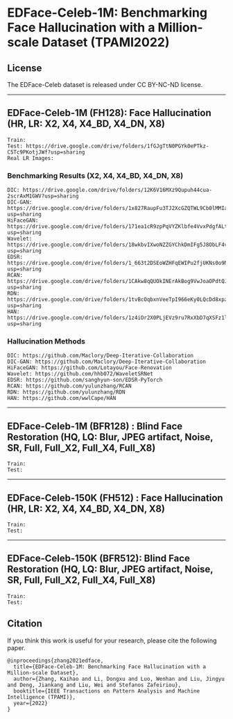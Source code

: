 

# EDFace-Celeb-1M: Benchmarking Face Hallucination with a Million-scale Dataset (TPAMI2022)



## License

The EDFace-Celeb dataset is released under CC BY-NC-ND license.

****

## EDFace-Celeb-1M (FH128): Face Hallucination (HR, LR: X2, X4, X4_BD, X4_DN, X8)

```
Train:
Test: https://drive.google.com/drive/folders/1fGJgTtN0PGYk0ePTkz-C5Tc9PKotjJWf?usp=sharing
Real LR Images: 
```

### Benchmarking Results (X2, X4, X4_BD, X4_DN, X8)

```
DIC: https://drive.google.com/drive/folders/12K6V16MXz9Qupuh44cua-2scrAxM1GWV?usp=sharing
DIC-GAN: https://drive.google.com/drive/folders/1x827RaupFu3TJ2XcGZQTWL9Cb0lMMIaT?usp=sharing
HiFaceGAN: https://drive.google.com/drive/folders/171ea1cR9zpPqVYZKlbfe4VvxPdgfALtC?usp=sharing
Wavelet: https://drive.google.com/drive/folders/18wkbvIXwoNZZGYChkDmIFg5J8ObLF4v4?usp=sharing
EDSR: https://drive.google.com/drive/folders/1_663t2DSEoWZHFqEWIPu2fjUKNs0o9N5?usp=sharing
RCAN: https://drive.google.com/drive/folders/1CAkw8qQUOkINErAkBog9VwJoaOPdtQJy?usp=sharing
RDN: https://drive.google.com/drive/folders/1tvBcOqbxnVeeTpI966eKy0LQcDd8xpz_?usp=sharing
HAN: https://drive.google.com/drive/folders/1z4iOr2X0PLjEVz9ru7RxXbD7qXSFz1lN?usp=sharing
```

### Hallucination Methods

```
DIC: https://github.com/Maclory/Deep-Iterative-Collaboration
DIC-GAN: https://github.com/Maclory/Deep-Iterative-Collaboration
HiFaceGAN: https://github.com/Lotayou/Face-Renovation
Wavelet: https://github.com/hhb072/WaveletSRNet
EDSR: https://github.com/sanghyun-son/EDSR-PyTorch
RCAN: https://github.com/yulunzhang/RCAN
RDN: https://github.com/yulunzhang/RDN
HAN: https://github.com/wwlCape/HAN
```


****

## EDFace-Celeb-1M (BFR128) : Blind Face Restoration (HQ, LQ: Blur, JPEG artifact, Noise, SR, Full, Full_X2, Full_X4, Full_X8)

```
Train:
Test:
```

****

## EDFace-Celeb-150K (FH512) : Face Hallucination (HR, LR: X2, X4, X4_BD, X4_DN, X8)

```
Train:
Test:
```

****

## EDFace-Celeb-150K (BFR512): Blind Face Restoration (HQ, LQ: Blur, JPEG artifact, Noise, SR, Full, Full_X2, Full_X4, Full_X8)

```
Train:
Test:
```




## Citation
If you think this work is useful for your research, please cite the following paper.

```
@inproceedings{zhang2021edface,
  title={EDFace-Celeb-1M: Benchmarking Face Hallucination with a Million-scale Dataset},
  author={Zhang, Kaihao and Li, Dongxu and Luo, Wenhan and Liu, Jingyu and Deng, Jiankang and Liu, Wei and Stefanos Zafeiriou},
  booktitle={IEEE Transactions on Pattern Analysis and Machine Intelligence (TPAMI)},
  year={2022}
}
```




